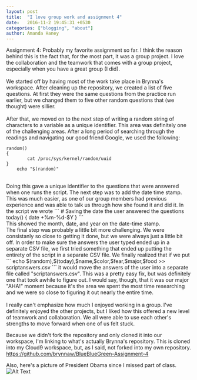 ```yaml
---
layout: post
title:  "I love group work and assignment 4"
date:   2016-11-2 19:45:31 +0530
categories: ["blogging", "about"]
author: Amanda Haney
---
```


Assignment 4: Probably my favorite assignment so far.  I think the reason behind this is the fact that, for the most part, it was a group project.  I love the collaboration and the teamwork that comes with a group project, especially when you have a great group (I did). 
<br><br>
We started off by having most of the work take place in Brynna's workspace.  After cleaning up the repository, we created a list of five questions.  At first they were the same questions from the practice run earlier, but we changed them to five other random questions that (we thought) were sillier.
<br><br>
After that, we moved on to the next step of writing a random string of characters to a variable as a unique identifier.  This area was definitely one of the challenging areas.  After a long period of searching through the readings and navigating our good friend Google, we used the following:
<br>
```
random()
{
        cat /proc/sys/kernel/random/uuid
}
    echo "$(random)"
```
<br>
Doing this gave a unique identifier to the questions that were answered when one runs the script.  The next step was to add the date time stamp.  This was much easier, as one of our group members had previous experience and was able to talk us through how she found it and did it.  In the script we wrote
```
# Saving the date the user answered the questions
today() {
        date +%m-%d-$Y
}
```
<br>
This showed the month, date, and year on the date-time stamp.
<br>
The final step was probably a little bit more challenging.  We were consistanly so close to getting it done, but we were always just a little bit off.  In order to make sure the answers the user typed ended up in a separate CSV file, we first tried something that ended up putting the entirety of the script in a separate CSV file.  We finally realized that if we put
```
echo $(random),$(today),$name,$color,$fear,$major,$food >> scriptanswers.csv
```
it would move the answers of the user into a separate file called "scriptanswers.csv".  This was a pretty easy fix, but was definitely one that took awhile to figure out. I would say, though, that it was our major "AHA!" moment because it's the area we spent the most time researching and we were so close to figuring it out nearly the entire time.
<br>
<br>
I really can't emphasize how much I enjoyed working in a group.  I've definitely enjoyed the other projects, but I liked how this offered a new level of teamwork and collaboration.  We all were able to use each other's strengths to move forward when one of us felt stuck.  

Because we didn't fork the repository and only cloned it into our workspace, I'm linking to what's actually Brynna's repository.  This is cloned into my Cloud9 workspace, but, as I said, not forked into my own repository.  
https://github.com/brynnaw/BlueBlueGreen-Assignment-4


Also, here's a picture of President Obama since I missed part of class.
![Alt Text](https://scontent.xx.fbcdn.net/v/t1.0-9/14947500_10211490891136234_1384724898768224553_n.jpg?oh=3bccfcc4299cecec5ae6919b58c95571&oe=588C7DA9)